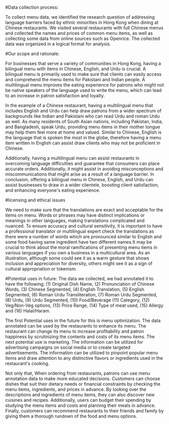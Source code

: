#Data collection process:

To collect menu data, we identified the research question of addressing language barriers faced by ethnic minorities in Hong Kong when dining at Chinese restaurants. We visited several restaurants with full Chinese menus and collected the names and prices of common menu items, as well as collecting some data from online sources such as Openrice. The collected data was organized in a logical format for analysis.





#Our scope and rationale:

For businesses that serve a variety of communities in Hong Kong, having a bilingual menu with items in Chinese, English, and Urdu is crucial. A bilingual menu is primarily used to make sure that clients can easily access and comprehend the menu items for Pakistani and Indian people. A multilingual menu improves the eating experience for patrons who might not be native speakers of the language used to write the menu, which can lead to an increase in patron satisfaction and loyalty.

In the example of a Chinese restaurant, having a multilingual menu that includes English and Urdu can help draw patrons from a wider spectrum of backgrounds like Indian and Pakistani who can read Urdu and roman Urdu as well. As many residents of South Asian nations, including Pakistan, India, and Bangladesh, speak Urdu, providing menu items in their mother tongue may help them feel more at home and valued. Similar to Chinese, English is the language that is spoken the most in the globe, therefore having a menu item written in English can assist draw clients who may not be proficient in Chinese.

Additionally, having a multilingual menu can assist restaurants in overcoming language difficulties and guarantee that consumers can place accurate orders. Additionally, it might assist in avoiding misconceptions and miscommunications that might arise as a result of a language barrier. In conclusion, offering a bilingual menu in Chinese, English, and Urdu can assist businesses to draw in a wider clientele, boosting client satisfaction, and enhancing everyone's eating experience.


#licensing and ethical issues

We need to make sure that the translations are exact and acceptable for the items on menu. Words or phrases may have distinct implications or meanings in other languages, making translations complicated and nuanced. To ensure accuracy and cultural sensitivity, it is important to have a professional translator or multilingual expert check the translations as there were a number of words which are pronounced similar to English and some food having same ingredient have two different names.It may be crucial to think about the moral ramifications of presenting menu items in various languages if you own a business in a multicultural area. As an illustration, although some could see it as a warm gesture that shows inclusion and appreciation for diversity, others might see it as a sign of cultural appropriation or tokenism.

#Potential uses in future:
The data we collected, we had annotated it to have the following; (1) Original Dish Name, (2) Pronunciation of Chinese Words, (3) Chinese Segmented, (4) English Translation, (5) English Segmented, (6) Roman Urdu Transliteration, (7)  Roman Urdu Segmented, (8) Urdu, (9) Urdu Segmented, (10) Food/Beverage (11) Category, (12) Veg/Non-Veg options, (13) Price Range, (14) Type of meat used, (15) Allergy and (16) Halal/Haram. 

The first Potential uses in the future for this is menu optimization. The data annotated can be used by the restaurants to enhance its menu. The restaurant can change its menu to increase profitability and patron happiness by scrutinizing the contents and costs of its menu items. The next potential use is marketing. The information can be utilized for advertising campaigns on social media or to create targeted advertisements. The information can be utilized to pinpoint popular menu items and draw attention to any distinctive flavors or ingredients used in the restaurant's cooking.

Not only that, When ordering from restaurants, patrons can use menu annotation data to make more educated decisions. Customers can choose dishes that suit their dietary needs or financial constraints by checking the menu items, ingredients, and prices in advance. By looking over the descriptions and ingredients of menu items, they can also discover new cuisines and recipes. Additionally, users can budget their spending by studying the menu items and costs and planning their meals in advance. Finally, customers can recommend restaurants to their friends and family by giving them a thorough rundown of the food and menu options.

